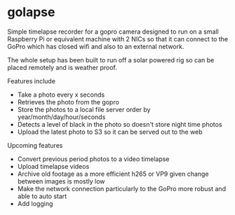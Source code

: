 # golapse
Simple timelapse recorder for a gopro camera designed to run on a small Raspberry Pi or equivalent machine with 2 NICs so that it can connect to the GoPro which has closed wifi and also to an external network.

The whole setup has been built to run off a solar powered rig so can be placed remotely and is weather proof.

Features include
* Take a photo every x seconds
* Retrieves the photo from the gopro
* Store the photos to a local file server order by year/month/day/hour/seconds
* Detects a level of black in the photo so doesn't store night time photos
* Upload the latest photo to S3 so it can be served out to the web

Upcoming features
* Convert previous period photos to a video timelapse
* Upload timelapse videos
* Archive old footage as a more efficient h265 or VP9 given change between images is mostly low
* Make the network connection particularly to the GoPro more robust and able to auto start
* Add logging
